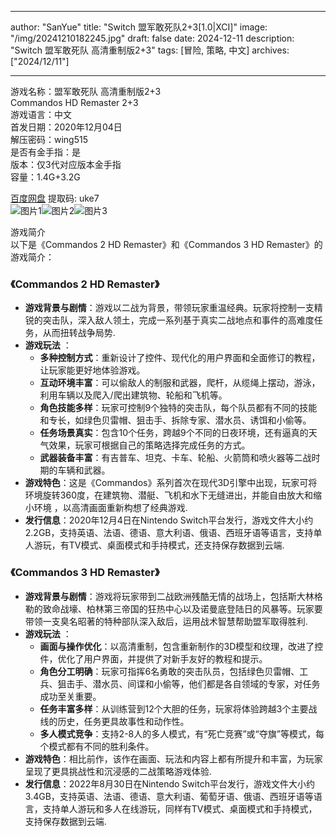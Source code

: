 
---
author: "SanYue"
title: "Switch 盟军敢死队2+3[1.0|XCI]"
image: "/img/20241210182245.jpg"
draft: false
date: 2024-12-11
description: "Switch 盟军敢死队 高清重制版2+3"
tags: [冒险, 策略, 中文]
archives: ["2024/12/11"]

---

游戏名称：盟军敢死队 高清重制版2+3   
Commandos HD Remaster 2+3    
游戏语言：中文  
首发日期：2020年12月04日  
解压密码：wing515  
是否有金手指：是  
版本：仅3代对应版本金手指   
容量：1.4G+3.2G

[百度网盘](https://pan.baidu.com/s/1xA-14VbBMK6hGnnNjgp9Eg) 提取码: uke7  
![图片1](/img/scikac.jpg)![图片2](/img/scika5.jpg)![图片3](/img/scika8.jpg)  

游戏简介  
以下是《Commandos 2 HD Remaster》和《Commandos 3 HD Remaster》的游戏简介：

### 《Commandos 2 HD Remaster》
- **游戏背景与剧情**：游戏以二战为背景，带领玩家重温经典。玩家将控制一支精锐的突击队，深入敌人领土，完成一系列基于真实二战地点和事件的高难度任务，从而扭转战争局势.
- **游戏玩法** ：
    - **多种控制方式**：重新设计了控件、现代化的用户界面和全面修订的教程，让玩家能更好地体验游戏。
    - **互动环境丰富**：可以偷敌人的制服和武器，爬杆，从缆绳上摆动，游泳，利用车辆以及爬入/爬出建筑物、轮船和飞机等。
    - **角色技能多样**：玩家可控制9个独特的突击队，每个队员都有不同的技能和专长，如绿色贝雷帽、狙击手、拆除专家、潜水员、诱饵和小偷等。
    - **任务场景真实**：包含10个任务，跨越9个不同的日夜环境，还有逼真的天气效果，玩家可根据自己的策略选择完成任务的方式。
    - **武器装备丰富**：有吉普车、坦克、卡车、轮船、火箭筒和喷火器等二战时期的车辆和武器。
- **游戏特色**：这是《Commandos》系列首次在现代3D引擎中出现，玩家可将环境旋转360度，在建筑物、潜艇、飞机和水下无缝进出，并能自由放大和缩小环境 ，以高清画面重新构想了经典游戏.
- **发行信息**：2020年12月4日在Nintendo Switch平台发行，游戏文件大小约2.2GB，支持英语、法语、德语、意大利语、俄语、西班牙语等语言，支持单人游玩，有TV模式、桌面模式和手持模式，还支持保存数据到云端.

### 《Commandos 3 HD Remaster》
- **游戏背景与剧情**：游戏将玩家带到二战欧洲残酷无情的战场上，包括斯大林格勒的致命战壕、柏林第三帝国的狂热中心以及诺曼底登陆日的风暴等。玩家要带领一支臭名昭著的特种部队深入敌后，运用战术智慧帮助盟军取得胜利.
- **游戏玩法** ：
    - **画面与操作优化**：以高清重制，包含重新制作的3D模型和纹理，改进了控件，优化了用户界面，并提供了对新手友好的教程和提示。
    - **角色分工明确**：玩家可指挥6名勇敢的突击队员，包括绿色贝雷帽、工兵、狙击手、潜水员、间谍和小偷等，他们都是各自领域的专家，对任务成功至关重要。
    - **任务丰富多样**：从训练营到12个大胆的任务，玩家将体验跨越3个主要战线的历史，任务更具故事性和动作性。
    - **多人模式竞争**：支持2-8人的多人模式，有“死亡竞赛”或“夺旗”等模式，每个模式都有不同的胜利条件。
- **游戏特色**：相比前作，该作在画面、玩法和内容上都有所提升和丰富，为玩家呈现了更具挑战性和沉浸感的二战策略游戏体验.
- **发行信息**：2022年8月30日在Nintendo Switch平台发行，游戏文件大小约3.4GB，支持英语、法语、德语、意大利语、葡萄牙语、俄语、西班牙语等语言，支持单人游玩和多人在线游玩，同样有TV模式、桌面模式和手持模式，支持保存数据到云端.
 
